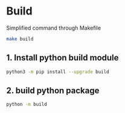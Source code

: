 # Build

Simplified command through Makefile

```bash
make build
```

## 1. Install python build module

```bash
python3 -m pip install --upgrade build
```

## 2. build python package

```bash
python -m build
```
